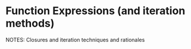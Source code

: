 # Function Expressions (and iteration methods) #

NOTES:
Closures and iteration techniques and rationales